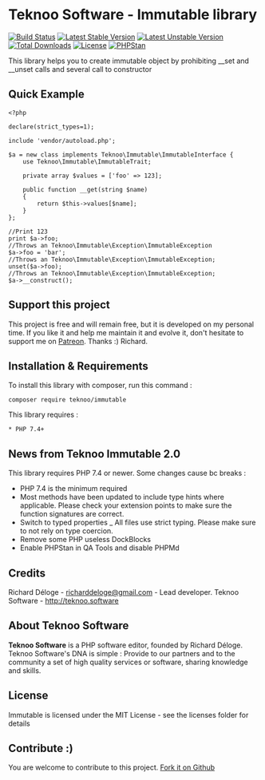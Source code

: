 Teknoo Software - Immutable library
===================================

[![Build Status](https://travis-ci.com/TeknooSoftware/immutable.svg?branch=master)](https://travis-ci.com/TeknooSoftware/immutable)
[![Latest Stable Version](https://poser.pugx.org/teknoo/immutable/v/stable)](https://packagist.org/packages/teknoo/immutable)
[![Latest Unstable Version](https://poser.pugx.org/teknoo/immutable/v/unstable)](https://packagist.org/packages/teknoo/immutable)
[![Total Downloads](https://poser.pugx.org/teknoo/immutable/downloads)](https://packagist.org/packages/teknoo/immutable)
[![License](https://poser.pugx.org/teknoo/immutable/license)](https://packagist.org/packages/teknoo/immutable)
[![PHPStan](https://img.shields.io/badge/PHPStan-enabled-brightgreen.svg?style=flat)](https://github.com/phpstan/phpstan)

This library helps you to create immutable object by prohibiting __set and __unset calls and several call to constructor

Quick Example
-------------
    <?php
    
    declare(strict_types=1);
    
    include 'vendor/autoload.php';
    
    $a = new class implements Teknoo\Immutable\ImmutableInterface {
        use Teknoo\Immutable\ImmutableTrait;
    
        private array $values = ['foo' => 123];
    
        public function __get(string $name)
        {
            return $this->values[$name];
        }
    };
    
    //Print 123
    print $a->foo;
    //Throws an Teknoo\Immutable\Exception\ImmutableException
    $a->foo = 'bar';
    //Throws an Teknoo\Immutable\Exception\ImmutableException;
    unset($a->foo);
    //Throws an Teknoo\Immutable\Exception\ImmutableException;
    $a->__construct(); 

Support this project
---------------------

This project is free and will remain free, but it is developed on my personal time. 
If you like it and help me maintain it and evolve it, don't hesitate to support me on [Patreon](https://patreon.com/teknoo_software).
Thanks :) Richard. 

Installation & Requirements
---------------------------
To install this library with composer, run this command :

    composer require teknoo/immutable

This library requires :

    * PHP 7.4+

News from Teknoo Immutable 2.0
----------------------------

This library requires PHP 7.4 or newer. Some changes cause bc breaks :

- PHP 7.4 is the minimum required
- Most methods have been updated to include type hints where applicable. Please check your extension points to make sure the function signatures are correct.
- Switch to typed properties
_ All files use strict typing. Please make sure to not rely on type coercion.
- Remove some PHP useless DockBlocks
- Enable PHPStan in QA Tools and disable PHPMd


Credits
-------
Richard Déloge - <richarddeloge@gmail.com> - Lead developer.
Teknoo Software - <http://teknoo.software>

About Teknoo Software
---------------------
**Teknoo Software** is a PHP software editor, founded by Richard Déloge. 
Teknoo Software's DNA is simple : Provide to our partners and to the community a set of high quality services or software,
 sharing knowledge and skills.

License
-------
Immutable is licensed under the MIT License - see the licenses folder for details

Contribute :)
-------------

You are welcome to contribute to this project. [Fork it on Github](CONTRIBUTING.md)
